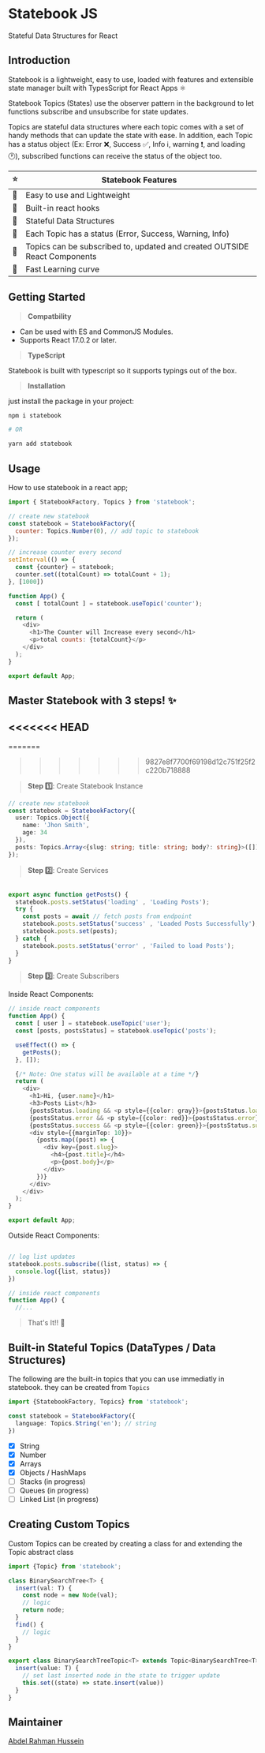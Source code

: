 # Statebook JS
Stateful Data Structures for React

## Introduction
Statebook is a lightweight, easy to use, loaded with features and extensible state manager built with TypesScript for React Apps ⚛️

Statebook Topics (States) use the observer pattern in the background to let functions subscribe and unsubscribe for state updates.

Topics are stateful data structures where each topic comes with a set of handy methods that can update the state with ease. In addition, each Topic has a status object (Ex: Error :x:, Success ✅, Info ℹ️, warning ❗, and loading :clock1:), subscribed functions can receive the status of the object too.

|:star:| Statebook Features |
|--|--|
| 🔹 | Easy to use and Lightweight |
| 🔹 | Built-in react hooks |
| 🔹 | Stateful Data Structures |
| 🔹 | Each Topic has a status (Error, Success, Warning, Info) |
| 🔹 | Topics can be subscribed to, updated and created OUTSIDE React Components |
| 🔹 | Fast Learning curve |

## Getting Started
> **Compatbility**
- Can be used with ES and CommonJS Modules. 
-   Supports React 17.0.2 or later.

> **TypeScript**

Statebook is built with typescript so it supports typings out of the box.

> **Installation**

just install the package in your project:

```bash
npm i statebook

# OR

yarn add statebook
```

## Usage

How to use statebook in a react app;

```javascript
import { StatebookFactory, Topics } from 'statebook';

// create new statebook
const statebook = StatebookFactory({
  counter: Topics.Number(0), // add topic to statebook
});

// increase counter every second
setInterval(() => {
  const {counter} = statebook;
  counter.set((totalCount) => totalCount + 1);
}, [1000])

function App() {
  const [ totalCount ] = statebook.useTopic('counter');

  return (
    <div>
      <h1>The Counter will Increase every second</h1>
      <p>total counts: {totalCount}</p>
    </div>
  );
}

export default App;
```

## Master Statebook with 3 steps! ✨
<<<<<<< HEAD
---
=======
>>>>>>> 9827e8f7700f69198d12c751f25f2c220b718888

> **Step 1️⃣**: Create Statebook Instance
```typescript
// create new statebook
const statebook = StatebookFactory({
  user: Topics.Object({
    name: 'Jhon Smith',
    age: 34
  }),
  posts: Topics.Array<{slug: string; title: string; body?: string}>([])
});
```

> **Step :two:**: Create Services
```typescript

export async function getPosts() {
  statebook.posts.setStatus('loading' , 'Loading Posts');
  try {
    const posts = await // fetch posts from endpoint
    statebook.posts.setStatus('success' , 'Loaded Posts Successfully');
    statebook.posts.set(posts);
  } catch {
    statebook.posts.setStatus('error' , 'Failed to load Posts');
  }
}
```

> **Step :three:**: Create Subscribers

Inside React Components:
```typescript
// inside react components
function App() {
  const [ user ] = statebook.useTopic('user');
  const [posts, postsStatus] = statebook.useTopic('posts');

  useEffect(() => {
    getPosts();
  }, []);

  {/* Note: One status will be available at a time */}
  return (
    <div>
      <h1>Hi, {user.name}</h1>
      <h3>Posts List</h3>
      {postsStatus.loading && <p style={{color: gray}}>{postsStatus.loading}</p>}
      {postsStatus.error && <p style={{color: red}}>{postsStatus.error}</p>}
      {postsStatus.success && <p style={{color: green}}>{postsStatus.success}</p>}
      <div style={{marginTop: 10}}>
        {posts.map((post) => {
          <div key={post.slug}>
            <h4>{post.title}</h4>
            <p>{post.body}</p>
          </div>
        })}
      </div>
    </div>
  );
}

export default App;

```

Outside React Components:
```typescript

// log list updates
statebook.posts.subscribe((list, status) => {
  console.log({list, status})
})

// inside react components
function App() {
  //...
```

> That's It!! :confetti_ball:

## Built-in Stateful Topics (DataTypes / Data Structures)

The following are the built-in topics that you can use immediatly in statebook. they can be created from  `Topics`

```typescript
import {StatebookFactory, Topics} from 'statebook';

const statebook = StatebookFactory({
  language: Topics.String('en'); // string
})
```

- [X] String
- [X] Number
- [X] Arrays
- [X] Objects / HashMaps
- [ ] Stacks (in progress)
- [ ] Queues (in progress)
- [ ] Linked List (in progress)

## Creating Custom Topics
Custom Topics can be created by creating a class for and extending the Topic abstract class

```TypeScript
import {Topic} from 'statebook';

class BinarySearchTree<T> {
  insert(val: T) {
    const node = new Node(val);
    // logic
    return node;
  }
  find() {
    // logic
  }
}

export class BinarySearchTreeTopic<T> extends Topic<BinarySearchTree<T>> {
  insert(value: T) {
    // set last inserted node in the state to trigger update
    this.set((state) => state.insert(value)) 
  }
}
```


## Maintainer
[Abdel Rahman Hussein](https://github.com/abdelrahman146)
